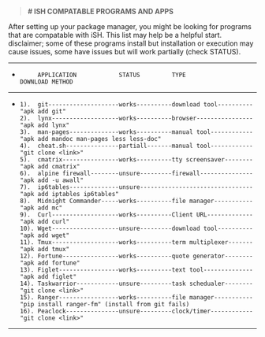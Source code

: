 > **# ISH COMPATABLE PROGRAMS AND APPS**

After setting up your package manager, you might be looking for programs that are compatable with iSH. This list may help be a helpful start.
disclaimer; some of these programs install but installation or execution may cause issues, some have issues but will work partially (check STATUS).

***


*          APPLICATION            STATUS         TYPE                   DOWNLOAD METHOD

***

*     1).  git--------------------works----------download tool----------"apk add git"
      2).  lynx-------------------works----------browser----------------"apk add lynx"
      3).  man-pages--------------works----------manual tool------------"apk add mandoc man-pages less less-doc"
      4).  cheat.sh---------------partiall-------manual tool------------"git clone <link>"
      5).  cmatrix----------------works----------tty screensaver--------"apk add cmatrix"
      6).  alpine firewall--------unsure---------firewall---------------"apk add -u awall"
      7).  ip6tables--------------unsure--------------------------------"apk add iptables ip6tables"
      8).  Midnight Commander-----works----------file manager-----------"apk add mc"
      9).  Curl-------------------works----------Client URL-------------"apk add curl"
      10). Wget-------------------unsure---------download tool----------"apk add wget"
      11). Tmux-------------------works----------term multiplexer-------"apk add tmux"
      12). Fortune----------------works----------quote generator--------"apk add fortune"
      13). Figlet-----------------works----------text tool--------------"apk add figlet"
      14). Taskwarrior------------unsure---------task schedualer--------"git clone <link>"
      15). Ranger-----------------works----------file manager-----------"pip install ranger-fm" (install from git fails)
      16). Peaclock---------------unsure---------clock/timer------------"git clone <link>"

***

